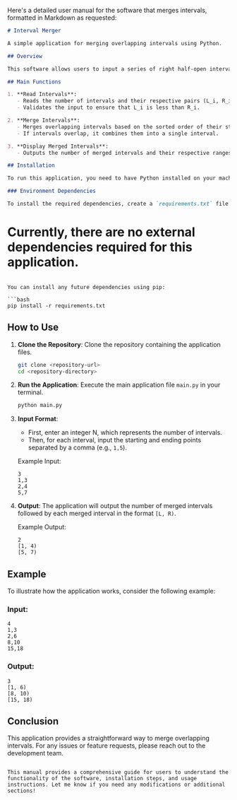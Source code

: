 Here's a detailed user manual for the software that merges intervals, formatted in Markdown as requested:

```markdown
# Interval Merger

A simple application for merging overlapping intervals using Python.

## Overview

This software allows users to input a series of right half-open intervals and merges any overlapping intervals. The result is a list of merged intervals, displayed in a specified format. 

## Main Functions

1. **Read Intervals**: 
   - Reads the number of intervals and their respective pairs (L_i, R_i) from standard input.
   - Validates the input to ensure that L_i is less than R_i.

2. **Merge Intervals**: 
   - Merges overlapping intervals based on the sorted order of their starting points.
   - If intervals overlap, it combines them into a single interval.

3. **Display Merged Intervals**: 
   - Outputs the number of merged intervals and their respective ranges in the format `[L, R)`.

## Installation

To run this application, you need to have Python installed on your machine. You can download it from [python.org](https://www.python.org/downloads/).

### Environment Dependencies

To install the required dependencies, create a `requirements.txt` file with the following content:

```
# Currently, there are no external dependencies required for this application.
```

You can install any future dependencies using pip:

```bash
pip install -r requirements.txt
```

## How to Use

1. **Clone the Repository**:
   Clone the repository containing the application files.

   ```bash
   git clone <repository-url>
   cd <repository-directory>
   ```

2. **Run the Application**:
   Execute the main application file `main.py` in your terminal.

   ```bash
   python main.py
   ```

3. **Input Format**:
   - First, enter an integer N, which represents the number of intervals.
   - Then, for each interval, input the starting and ending points separated by a comma (e.g., `1,5`).

   Example Input:
   ```
   3
   1,3
   2,4
   5,7
   ```

4. **Output**:
   The application will output the number of merged intervals followed by each merged interval in the format `[L, R)`.

   Example Output:
   ```
   2
   [1, 4)
   [5, 7)
   ```

## Example

To illustrate how the application works, consider the following example:

### Input:
```
4
1,3
2,6
8,10
15,18
```

### Output:
```
3
[1, 6)
[8, 10)
[15, 18)
```

## Conclusion

This application provides a straightforward way to merge overlapping intervals. For any issues or feature requests, please reach out to the development team.

```

This manual provides a comprehensive guide for users to understand the functionality of the software, installation steps, and usage instructions. Let me know if you need any modifications or additional sections!